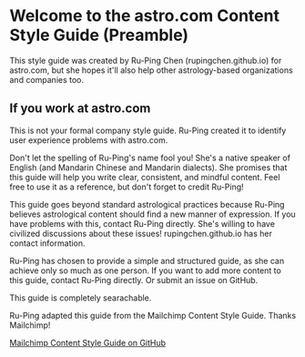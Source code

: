 # Welcome to the astro.com Content Style Guide (Preamble)

This style guide was created by Ru-Ping Chen (rupingchen.github.io) for astro.com, but she hopes it'll also help other astrology-based organizations and companies too.

## If you work at astro.com

This is not your formal company style guide. Ru-Ping created it to identify user experience problems with astro.com. 

Don't let the spelling of Ru-Ping's name fool you! She's a native speaker of English (and Mandarin Chinese and Mandarin dialects). She promises that this guide will help you write clear, consistent, and mindful content. Feel free to use it as a reference, but don't forget to credit Ru-Ping!

This guide goes beyond standard astrological practices because Ru-Ping believes astrological content should find a new manner of expression. If you have problems with this, contact Ru-Ping directly. She's willing to have civilized discussions about these issues! rupingchen.github.io has her contact information.

Ru-Ping has chosen to provide a simple and structured guide, as she can achieve only so much as one person. If you want to add more content to this guide, contact Ru-Ping directly. Or submit an issue on GitHub.

This guide is completely searachable. 

Ru-Ping adapted this guide from the Mailchimp Content Style Guide. Thanks Mailchimp!

[Mailchimp Content Style Guide on GitHub](https://github.com/mailchimp/content-style-guide)

